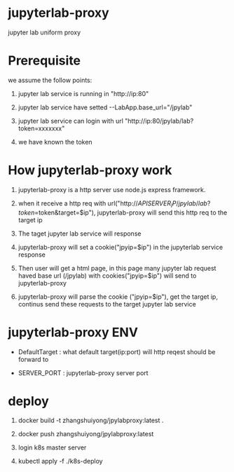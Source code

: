 # jupyterlab-proxy

jupyter lab uniform proxy

# Prerequisite

we assume the follow points:
 
1. jupyter lab service is running in "http://ip:80"

2. jupyter lab service have setted --LabApp.base_url="/jpylab"

3. jupyter lab service can login with url "http://ip:80/jpylab/lab?token=xxxxxxx"

4. we have known the token

# How jupyterlab-proxy work

1. jupyterlab-proxy is a http server use node.js express framework.

2. when it receive a http req with url("http://$APISERVER_IP/jpylab/lab?token=$token&target=$ip"), jupyterlab-proxy will send this http req to the target ip

3. The taget jupyter lab service will response

4. jupyterlab-proxy will set a cookie("jpyip=$ip") in the jupyterlab service response

5. Then user will get a html page, in this page many jupyter lab request haved base url (/jpylab) with cookies("jpyip=$ip") will send to jupyterlab-proxy

6. jupyterlab-proxy will parse the cookie ("jpyip=$ip"), get the target ip, continus send these requests to the target jupyter lab service

# jupyterlab-proxy ENV

* DefaultTarget : what default target(ip:port) will http reqest should be forward to

* SERVER_PORT : jupyterlab-proxy server port

# deploy

1. docker build -t zhangshuiyong/jpylabproxy:latest .

2. docker push zhangshuiyong/jpylabproxy:latest

3. login k8s master server

4. kubectl apply -f ./k8s-deploy
